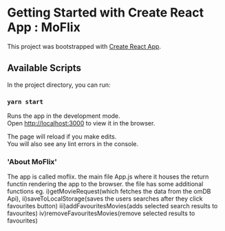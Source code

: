 # Getting Started with Create React App : MoFlix

This project was bootstrapped with [Create React App](https://github.com/facebook/create-react-app).

## Available Scripts

In the project directory, you can run:

### `yarn start`

Runs the app in the development mode.\
Open [http://localhost:3000](http://localhost:3000) to view it in the browser.

The page will reload if you make edits.\
You will also see any lint errors in the console.


### 'About MoFlix'
The app is called moflix.
the main file App.js where it houses the return functin rendering the app to the browser. the file has some additional functions eg. 
i)getMovieRequest(which fetches the data from the omDB Api), 
ii)saveToLocalStorage(saves the users searches after they click favourites button)
iii)addFavouritesMovies(adds selected search results to favourites)
iv)removeFavouritesMovies(remove selected results to favourites)


